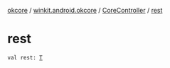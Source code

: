 [okcore](../../index.md) / [winkit.android.okcore](../index.md) / [CoreController](index.md) / [rest](./rest.md)

# rest

`val rest: `[`T`](index.md#T)